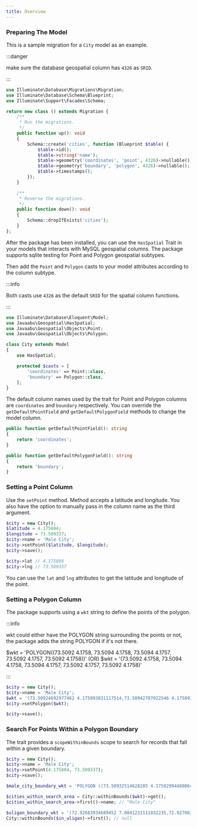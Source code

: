 ```yaml
---
title: Overview
---
```


### Preparing The Model

This is a sample migration for a `City` model as an example.

:::danger

make sure the database geospatial column has `4326` as `SRID`.

:::

```php
use Illuminate\Database\Migrations\Migration;
use Illuminate\Database\Schema\Blueprint;
use Illuminate\Support\Facades\Schema;

return new class () extends Migration {
    /**
     * Run the migrations.
     */
    public function up(): void
    {
        Schema::create('cities', function (Blueprint $table) {
            $table->id();
            $table->string('name');
            $table->geometry('coordinates', 'point', 4326)->nullable();
            $table->geometry('boundary', 'polygon', 4326)->nullable();
            $table->timestamps();
        });
    }

    /**
     * Reverse the migrations.
     */
    public function down(): void
    {
        Schema::dropIfExists('cities');
    }
};
```

After the package has been installed, you can use the `HasSpatial` Trait in your models that interacts with MySQL geospatial columns. The package supports sqlite testing for Point and Polygon geospatial subtypes.

Then add the `Point` and `Polygon` casts to your model attributes according to the column subtype.

:::info

Both casts use `4326` as the default `SRID` for the spatial column functions.

:::

```php
use Illuminate\Database\Eloquent\Model;
use Javaabu\Geospatial\HasSpatial;
use Javaabu\Geospatial\Objects\Point;
use Javaabu\Geospatial\Objects\Polygon;

class City extends Model
{
    use HasSpatial;

    protected $casts = [
        'coordinates' => Point::class,
        'boundary' => Polygon::class,
    ];
}

```

The default column names used by the trait for Point and Polygon columns are `coordinates` and `boundary` respectively. You can override the `getDefaultPointField` and `getDefaultPolygonField` methods to change the model column.

```php
public function getDefaultPointField(): string
{
    return 'coordinates';
}

public function getDefaultPolygonField(): string
{
    return 'boundary';
}
```

### Setting a Point Column

Use the `setPoint` method. Method accepts a latitude and longitude. You also have the option to manually pass in the column name as the third argument.
```php
$city = new City();
$latitude = 4.175804;
$longitude = 73.509337;
$city->name = 'Male City';
$city->setPoint($latitude, $longitude);
$city->save();

$city->lat // 4.175804
$city->lng // 73.509337
```
You can use the `lat` and `lng` attributes to get the latitude and longitude of the point.

### Setting a Polygon Column

The package supports using a `wkt` string to define the points of the polygon.

:::info

wkt could either have the POLYGON string surrounding the points or not, the package adds the string POLYGON if it's not there.

$wkt = 'POLYGON((73.5092 4.1758, 73.5094 4.1758, 73.5094 4.1757, 73.5092 4.1757, 73.5092 4.1758))'
(OR)
$wkt = '(73.5092 4.1758, 73.5094 4.1758, 73.5094 4.1757, 73.5092 4.1757, 73.5092 4.1758)'

:::

```php
$city = new City();
$city->name = 'Male City';
$wkt = '(73.50924692977462 4.175893831117514,73.50942707022546 4.175893831117514,73.50942707022546 4.175714168882511,73.50924692977462 4.175714168882511,73.50924692977462 4.175893831117514)';
$city->setPolygon($wkt);

$city->save();
```

### Search For Points Within a Polygon Boundary

The trait provides a `scopeWithinBounds` scope to search for records that fall within a given boundary.

```php
$city = new City();
$city->name = 'Male City';
$city->setPoint(4.175804, 73.509337);
$city->save();

$male_city_boundary_wkt = 'POLYGON ((73.50932514628285 4.175929944808645,73.50954911073559 4.175730219415812,73.50914768804103 4.17570881870468,73.50932514628285 4.175929944808645))';

$cities_within_search_area = City::withinBounds($wkt)->get();
$cities_within_search_area->first()->name; // "Male City"

$uligan_boundary_wkt = '(72.92683934689452 7.0841231111032235,72.92706331134727 7.083924382773967,72.9266618886527 7.083903088896789,72.92683934689452 7.0841231111032235)';
City::withinBounds($in_uligan)->first(); // null
```

